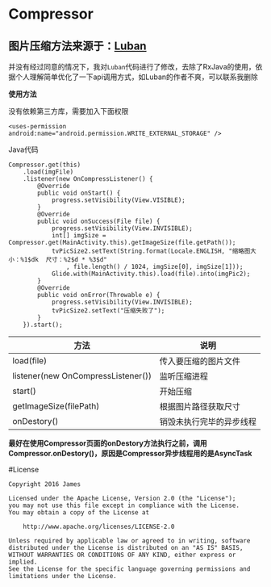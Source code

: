 # Compressor

图片压缩方法来源于：[Luban](https://github.com/Curzibn/Luban)
---

并没有经过同意的情况下，我对`Luban`代码进行了修改，去除了RxJava的使用，依据个人理解简单优化了一下api调用方式，如Luban的作者不爽，可以联系我删除

**使用方法**

没有依赖第三方库，需要加入下面权限

    <uses-permission android:name="android.permission.WRITE_EXTERNAL_STORAGE" />

Java代码

    Compressor.get(this)
        .load(imgFile)
        .listener(new OnCompressListener() {
            @Override
            public void onStart() {
                progress.setVisibility(View.VISIBLE);
            }
            @Override
            public void onSuccess(File file) {
                progress.setVisibility(View.INVISIBLE);
                int[] imgSize = Compressor.get(MainActivity.this).getImageSize(file.getPath());
                tvPicSize2.setText(String.format(Locale.ENGLISH, "缩略图大小：%1$dk  尺寸：%2$d * %3$d"
                    , file.length() / 1024, imgSize[0], imgSize[1]));
                Glide.with(MainActivity.this).load(file).into(imgPic2);
            }
            @Override
            public void onError(Throwable e) {
                progress.setVisibility(View.INVISIBLE);
                tvPicSize2.setText("压缩失败了");
            }
        }).start();

方法|说明
---|---
load(file)|传入要压缩的图片文件
listener(new OnCompressListener())|监听压缩进程
start()|开始压缩
getImageSize(filePath)|根据图片路径获取尺寸
onDestory()|销毁未执行完毕的异步线程

**最好在使用Compressor页面的onDestory方法执行之前，调用Compressor.onDestory()，原因是Compressor异步线程用的是AsyncTask**

#License


    Copyright 2016 James

    Licensed under the Apache License, Version 2.0 (the "License");
    you may not use this file except in compliance with the License.
    You may obtain a copy of the License at

        http://www.apache.org/licenses/LICENSE-2.0

    Unless required by applicable law or agreed to in writing, software
    distributed under the License is distributed on an "AS IS" BASIS,
    WITHOUT WARRANTIES OR CONDITIONS OF ANY KIND, either express or implied.
    See the License for the specific language governing permissions and
    limitations under the License.
